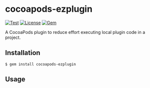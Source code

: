# cocoapods-ezplugin

[![Test](https://img.shields.io/github/workflow/status/trinhngocthuyen/cocoapods-ezplugin/test)](https://img.shields.io/github/workflow/status/trinhngocthuyen/cocoapods-ezplugin/test)
[![License](https://img.shields.io/badge/license-MIT-green.svg?style=flat&color=blue)](https://github.com/trinhngocthuyen/cocoapods-ezplugin/blob/main/LICENSE.txt)
[![Gem](https://img.shields.io/gem/v/cocoapods-ezplugin.svg?style=flat&color=blue)](https://rubygems.org/gems/cocoapods-ezplugin)

A CocoaPods plugin to reduce effort executing local plugin code in a project.

## Installation

    $ gem install cocoapods-ezplugin

## Usage

